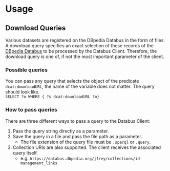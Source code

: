 # Usage

## Download Queries

Various datasets are registered on the DBpedia Databus in the form of files. A download query specifies an exact selection of these records of the [DBpedia Databus](https://databus.dbpedia.org/) to be processed by the Databus Client. Therefore, the download query is one of, if not the most important parameter of the client.

### Possible queries

You can pass any query that selects the object of the predicate `dcat:downloadURL`, the name of the variable does not matter. The query should look like.\
`SELECT ?o WHERE { ?s dcat:downloadURL ?o}`

### How to pass queries

There are three different ways to pass a query to the Databus Client:

1. Pass the query string directly as a parameter.
2. Save the query in a file and pass the file path as a parameter.
   * The file extension of the query file must be `.sparql` or `.query`.
3. Collection URIs are also supported. The client receives the associated query itself.
   * e.g. `https://databus.dbpedia.org/jfrey/collections/id-management_links`
